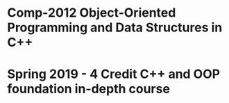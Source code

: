 # Comp-2012 Object-Oriented Programming and Data Structures in C++
# Spring 2019 - 4 Credit C++ and OOP foundation in-depth course
